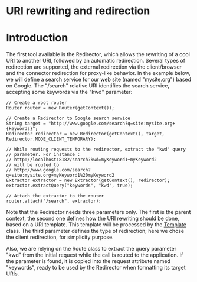 URI rewriting and redirection
=============================

Introduction
============

The first tool available is the Redirector, which allows the rewriting
of a cool URI to another URI, followed by an automatic redirection.
Several types of redirection are supported, the external redirection via
the client/browser and the connector redirection for proxy-like
behavior. In the example below, we will define a search service for our
web site (named "mysite.org") based on Google. The "/search" relative
URI identifies the search service, accepting some keywords via the "kwd"
parameter:

    // Create a root router
    Router router = new Router(getContext());

    // Create a Redirector to Google search service
    String target = "http://www.google.com/search?q=site:mysite.org+{keywords}";
    Redirector redirector = new Redirector(getContext(), target,
    Redirector.MODE_CLIENT_TEMPORARY);

    // While routing requests to the redirector, extract the "kwd" query
    // parameter. For instance :
    // http://localhost:8182/search?kwd=myKeyword1+myKeyword2
    // will be routed to
    // http://www.google.com/search?q=site:mysite.org+myKeyword1%20myKeyword2
    Extractor extractor = new Extractor(getContext(), redirector);
    extractor.extractQuery("keywords", "kwd", true);

    // Attach the extractor to the router
    router.attach("/search", extractor);

Note that the Redirector needs three parameters only. The first is the
parent context, the second one defines how the URI rewriting should be
done, based on a URI template. This template will be processed by the
[Template](http://web.archive.org/web/20110305012842/http://www.restlet.org/documentation/2.0/api/org/restlet/util/Template.html)
class. The third parameter defines the type of redirection; here we
chose the client redirection, for simplicity purpose.

Also, we are relying on the Route class to extract the query parameter
"kwd" from the initial request while the call is routed to the
application. If the parameter is found, it is copied into the request
attribute named "keywords", ready to be used by the Redirector when
formatting its target URIs.

